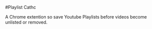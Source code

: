 #Playlist Cathc

A Chrome extention so save Youtube Playlists before videos become unlisted or removed. 